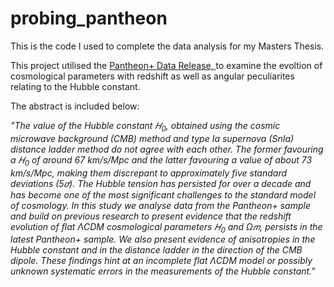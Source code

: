 # probing_pantheon
This is the code I used to complete the data analysis for my Masters Thesis. 

This project utilised the <a href="[url](https://github.com/PantheonPlusSH0ES/DataRelease)https://github.com/PantheonPlusSH0ES/DataRelease">Pantheon+ Data Release, </a> to examine the evoltion of cosmological parameters with redshift as well as angular peculiarites relating to the Hubble constant. 

The abstract is included below:</br>

<i>"The value of the Hubble constant 𝐻<sub>0</sub>, obtained using the cosmic microwave background (CMB) method and type Ia supernova (SnIa) distance ladder method do not agree with each other. The former favouring a 𝐻<sub>0</sub> of around 67 km/s/Mpc and the latter favouring a value of about 73 km/s/Mpc, making them discrepant to approximately five standard deviations (5𝜎). The Hubble tension has persisted for over a decade and has become one of the most significant challenges to the standard model of cosmology. In this study we analyse data from the Pantheon+ sample and build on previous research to present evidence that the redshift evolution of flat ΛCDM cosmological parameters 𝐻<sub>0</sub> and Ω𝑚, persists in the latest Pantheon+ sample. We also present evidence of anisotropies in the Hubble constant and in the distance ladder in the direction of the CMB dipole. These findings hint at an incomplete flat ΛCDM model or possibly unknown systematic errors in the measurements of the Hubble constant."</i> 
